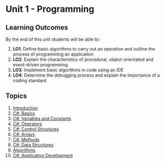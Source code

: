 # Unit 1 - Programming

## Learning Outcomes

By the end of this unit students will be able to:
1. **LO1**: Define basic algorithms to carry out an operation and outline the process of programming an application
1. **LO2**: Explain the characteristics of procedural, object-orientated and event-driven programming
1. **LO3**: Implement basic algorithms in code using an IDE
1. **LO4**: Determine the debugging process and explain the importance of a coding standard

## Topics

1. [Introduction](01_Intro.md)
1. [C#: Basics](02_CSBasics.md)
1. [C#: Variables and Constants](03_ConstVar.md)
1. [C#: Operators](04_Operators.md)
1. [C#: Control Structures](05_ConStructs.md)
1. [C#: Arrays](06_Arrays.md)
1. [C#: Methods](07_Methods.md)
1. [C#: Data Structures](08_DataStructures.md)
1. [Algorithms](09_Algorithms.md)
1. [C#: Application Development](10_AppDev.md)